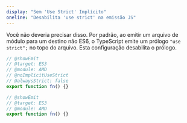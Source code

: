 ```yaml
---
display: "Sem 'Use Strict' Implícito"
oneline: "Desabilita 'use strict' na emissão JS"
---
```


Você não deveria precisar disso. Por padrão, ao emitir um arquivo de módulo para um destino não ES6, o TypeScript emite um prólogo `"use strict";` no topo do arquivo.
Esta configuração desabilita o prólogo.

```ts twoslash
// @showEmit
// @target: ES3
// @module: AMD
// @noImplicitUseStrict
// @alwaysStrict: false
export function fn() {}
```

```ts twoslash
// @showEmit
// @target: ES3
// @module: AMD
export function fn() {}
```

